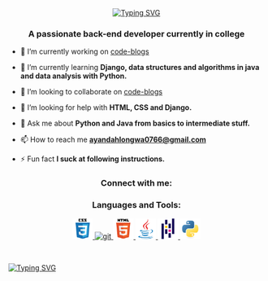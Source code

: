
<div align="center"><a href="https://git.io/typing-svg"><img src="https://readme-typing-svg.herokuapp.com?font=Montserrat&pause=1000&color=B89A05&random=false&width=435&lines=Hi%2C+I+am+Kusasalakhe+Hlongwa+%F0%9F%A4%97" alt="Typing SVG" /></a></div>
<h3 align="center">A passionate back-end developer currently in college</h3>

- 🔭 I’m currently working on [code-blogs](https://github.com/khlongwa-code/code-blogs)

- 🌱 I’m currently learning **Django, data structures and algorithms in java and data analysis with Python.**

- 👯 I’m looking to collaborate on [code-blogs](https://github.com/khlongwa-code/code-blogs)

- 🤝 I’m looking for help with **HTML, CSS and Django.**

- 💬 Ask me about **Python and Java from basics to intermediate stuff.**

- 📫 How to reach me **ayandahlongwa0766@gmail.com**

- ⚡ Fun fact **I suck at following instructions.**

<h3 align="center">Connect with me:</h3>
<p align="center">
</p>

<h3 align="center">Languages and Tools:</h3>
<p align="center"> <a href="https://www.w3schools.com/css/" target="_blank" rel="noreferrer"> <img src="https://raw.githubusercontent.com/devicons/devicon/master/icons/css3/css3-original-wordmark.svg" alt="css3" width="40" height="40"/> </a> <a href="https://git-scm.com/" target="_blank" rel="noreferrer"> <img src="https://www.vectorlogo.zone/logos/git-scm/git-scm-icon.svg" alt="git" width="40" height="40"/> </a> <a href="https://www.w3.org/html/" target="_blank" rel="noreferrer"> <img src="https://raw.githubusercontent.com/devicons/devicon/master/icons/html5/html5-original-wordmark.svg" alt="html5" width="40" height="40"/> </a> <a href="https://www.java.com" target="_blank" rel="noreferrer"> <img src="https://raw.githubusercontent.com/devicons/devicon/master/icons/java/java-original.svg" alt="java" width="40" height="40"/> </a> <a href="https://pandas.pydata.org/" target="_blank" rel="noreferrer"> <img src="https://raw.githubusercontent.com/devicons/devicon/2ae2a900d2f041da66e950e4d48052658d850630/icons/pandas/pandas-original.svg" alt="pandas" width="40" height="40"/> </a> <a href="https://www.python.org" target="_blank" rel="noreferrer"> <img src="https://raw.githubusercontent.com/devicons/devicon/master/icons/python/python-original.svg" alt="python" width="40" height="40"/> </a> </p>
<br>
<p><a href="https://git.io/typing-svg"><img src="https://readme-typing-svg.herokuapp.com?font=Montserrat&pause=1000&color=B89A05&random=false&width=435&lines=Thanks+for+visiting+my+GitHub+%F0%9F%AB%B6" alt="Typing SVG" /></a></p>
